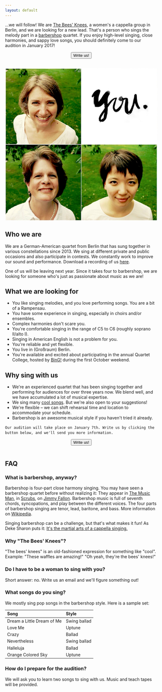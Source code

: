 ```yaml
---
layout: default
---
```

...we will follow! We are [The Bees' Knees](https://www.facebook.com/theBK4Berlin/), a women's a cappella group in Berlin, and we are looking for a new lead. That's a person who sings the melody part in a <a href="#barbershop">barbershop</a> quartet. If you enjoy high-level singing, close harmonies, and sappy love songs, you should definitely come to our audition in January 2017!

<div style="text-align:center;">
    <a href="mailto&#58;&#116;&#104;&#101;&#98;&#107;&#52;&#98;&#101;&#114;&#108;&#105;&#110;&#64;&#103;&#109;&#97;&#105;&#108;&#46;&#99;&#111;&#109;?subject=I'm interested in singing with you!"><button>Write us!</button></a>
    <br><br>
</div>

![picture](/leads.png)

## Who we are

We are a German-American quartet from Berlin that has sung together in various constellations since 2013. We sing at different private and public occasions and also participate in contests. We constantly work to improve our sound and performance. Download a recording of us [here](https://drive.google.com/file/d/0B1qWGtqQgRgkam1ITWZfTlo0UU0/view?usp=sharing).

One of us will be leaving next year. Since it takes four to barbershop, we are looking for someone who's just as passionate about music as we are!

## What we are looking for

* You like singing melodies, and you love performing songs. You are a bit of a Rampensau.
* You have some experience in singing, especially in choirs and/or ensembles.
* Complex harmonies don't scare you.
* You're comfortable singing in the range of C5 to C6 (roughly soprano II/alto I).
* Singing in American English is not a problem for you.
* You're reliable and yet flexible.
* You live in (Großraum) Berlin.
* You're available and excited about participating in the annual Quartet College, hosted by [BinG!](http://www.barbershop.de/de/news/index.html) during the first October weekend.

## Why sing with us

* We're an experienced quartet that has been singing together and performing for audiences for over three years now. We blend well, and we have accumulated a lot of musical expertise.
* We sing many <a href="#songs">cool songs</a>. But we're also open to your suggestions!
* We're flexible – we can shift rehearsal time and location to accommodate your schedule.
* Barbershop is an awesome musical style if you haven't tried it already.

`Our audition will take place on January 7th. Write us by clicking the button below, and we'll send you more information.`

<div style="text-align:center;">
    <a href="mailto&#58;&#116;&#104;&#101;&#98;&#107;&#52;&#98;&#101;&#114;&#108;&#105;&#110;&#64;&#103;&#109;&#97;&#105;&#108;&#46;&#99;&#111;&#109;?subject=I'm interested in singing with you!"><button>Write us!</button></a>
    <br><br>
</div>

## FAQ

<a name="barbershop">

### What is barbershop, anyway?

Barbershop is four-part close harmony singing. You may have seen a barbershop quartet before without realizing it: They appear in [The Music Man](https://www.youtube.com/watch?v=nO0DFttQoJc), in [Scrubs](https://www.youtube.com/watch?v=hN8vA_bulss), on [Jimmy Fallon](https://www.youtube.com/watch?v=I-4FtBjjelA). Barbershop music is full of seventh chords, syncopations, and play between the different voices. The four parts of barbershop singing are tenor, lead, baritone, and bass. More information on [Wikipedia](https://en.wikipedia.org/wiki/Barbershop_music).

Singing barbershop can be a challenge, but that's what makes it fun! As Deke Sharon puts it: [It's the martial arts of a cappella singing.](http://www.casa.org/content/acamartialart)

### Why "The Bees' Knees"?

"The bees' knees" is an old-fashioned expression for something like "cool".
Example: "These waffles are amazing!" "Oh yeah, they're the bees' knees!"

### Do I have to be a woman to sing with you?

Short answer: no. Write us an email and we'll figure something out!

<a name="songs">

### What songs do you sing?

We mostly sing pop songs in the barbershop style. Here is a sample set:

| Song | Style |
| :------------- | :------------- |
| Dream a Little Dream of Me  | Swing ballad  |
| Love Me  | Uptune  |
| Crazy  | Ballad  |
| Nevertheless | Swing ballad  |
| Halleluja | Ballad  |
| Orange Colored Sky | Uptune  |

### How do I prepare for the audition?

We will ask you to learn two songs to sing with us. Music and teach tapes will be provided.
